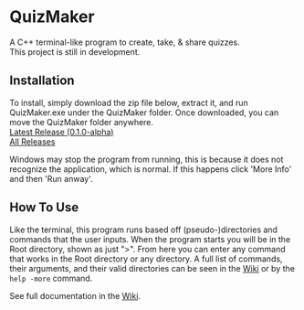 # QuizMaker
A C++ terminal-like program to create, take, & share quizzes.  
This project is still in development.

## Installation
To install, simply download the zip file below, extract it, and run QuizMaker.exe under the QuizMaker folder. Once downloaded, you can move the QuizMaker folder anywhere.  
[Latest Release (0.1.0-alpha)](https://mega.nz/file/S8xTXCaC#WTrVAfXbHOqeEbsJOS01-MBW9qSSXGNM3woWWvI5-Qw)  
[All Releases](https://mega.nz/folder/Xlxk0JhR#GEoC0FFyyR9OX82k4XjYNg)

Windows may stop the program from running, this is because it does not recognize the application, which is normal. If this happens click 'More Info' and then 'Run anway'.

## How To Use
Like the terminal, this program runs based off (pseudo-)directories and commands that the user inputs. When the program starts you will be in the Root directory, shown as just ">". From here you can enter any command that works in the Root directory or any directory. A full list of commands, their arguments, and their valid directories can be seen in the [Wiki](https://github.com/jopo86/QuizMaker/wiki/Documentation) or by the `help -more` command.

See full documentation in the [Wiki](https://github.com/jopo86/QuizMaker/wiki/Documentation).
